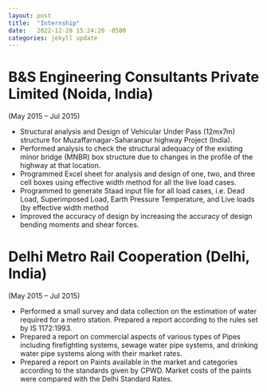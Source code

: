 ```yaml
---
layout: post
title:  "Internship"
date:   2022-12-28 15:24:20 -0500
categories: jekyll update
---
```


# B&S Engineering Consultants Private Limited (Noida, India)
(May 2015 – Jul 2015)
-	Structural analysis and Design of Vehicular Under Pass (12mx7m) structure for Muzaffarnagar-Saharanpur highway Project (India).
-	Performed analysis to check the structural adequacy of the existing minor bridge (MNBR) box structure due to changes in the profile of the highway at that location. 
-	Programmed Excel sheet for analysis and design of one, two, and three cell boxes using effective width method for all the live load cases.
-	Programmed to generate Staad input file for all load cases, i.e. Dead Load, Superimposed Load, Earth Pressure Temperature, and Live loads (by effective width method
-	Improved the accuracy of design by increasing the accuracy of design bending moments and shear forces.

# Delhi Metro Rail Cooperation	(Delhi, India)
(May 2015 – Jul 2015)
-	Performed a small survey and data collection on the estimation of water required for a metro station. Prepared a report according to the rules set by IS 1172:1993.
-	Prepared a report on commercial aspects of various types of Pipes including firefighting systems, sewage water pipe systems, and drinking water pipe systems along with their market rates.
-	Prepared a report on Paints available in the market and categories according to the standards given by CPWD. Market costs of the paints were compared with the Delhi Standard Rates.
